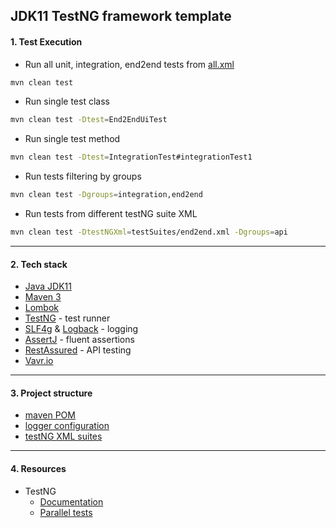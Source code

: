 ## JDK11 TestNG framework template

#### 1. Test Execution

- Run all unit, integration, end2end tests from [all.xml](../aviratest/testSuites/all.xml)

```bash
mvn clean test 
```

- Run single test class

```bash
mvn clean test -Dtest=End2EndUiTest 
```

- Run single test method

```bash
mvn clean test -Dtest=IntegrationTest#integrationTest1 
```

- Run tests filtering by groups

```bash
mvn clean test -Dgroups=integration,end2end
```

- Run tests from different testNG suite XML

```bash
mvn clean test -DtestNGXml=testSuites/end2end.xml -Dgroups=api
```

***

#### 2. Tech stack

- [Java JDK11](https://www.oracle.com/ro/java/technologies/javase-jdk11-downloads.html)
- [Maven 3](https://maven.apache.org/download.cgi)
- [Lombok](https://projectlombok.org/features/all)
- [TestNG](https://testng.org/doc/) - test runner
- [SLF4g](http://www.slf4j.org/manual.html) & [Logback](http://logback.qos.ch/manual/index.html) - logging
- [AssertJ](https://assertj.github.io/doc/) - fluent assertions
- [RestAssured](https://rest-assured.io/) - API testing
- [Vavr.io](https://www.vavr.io/)

***

#### 3. Project structure 

- [maven POM](./pom.xml)
- [logger configuration](./src/test/resources/logback.xml)
- [testNG XML suites](./testSuites)

***

#### 4. Resources
- TestNG
  - [Documentation](https://testng.org/doc/documentation-main.html)
  - [Parallel tests](https://testng.org/doc/documentation-main.html#parallel-tests)